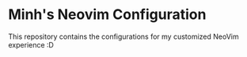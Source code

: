 # Minh's Neovim Configuration

This repository contains the configurations for my customized NeoVim experience :D
